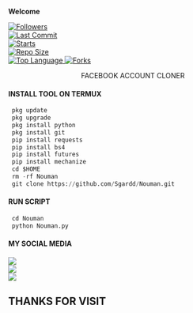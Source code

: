 ____Welcome____


<a href="https://github.com/Sgardd/Nouman.git/followers">
<img title="Followers" src="https://img.shields.io/github/followers/Sgardd?label=Followers&color=green&style=flat-square"></a>

<br>
  <a href="https://github.com/Sgardd/termux-style/stargazers/">
  <a href="https://github.com/Sgardd/">
    <img alt="Last Commit" src="https://img.shields.io/github/last-commit/Sgardd/Nouman.git"/>
  </a>
<br>
  <a href="https://github.com/Sgardd/Nouman.git/followers
    <img alt="Language" src="https://img.shields.io/github/languages/count/Sgardd/Nouman.git"/>
  </a>
  <a href="https://github.com/Sgardd/Nouman.git/followers">
    <img alt="Starts" src="https://img.shields.io/github/stars/Sgardd/Nouman.git"/>
  </a>
<br>
<a href="https://github.com/Sgardd/Nouman.git">
    <img alt="Repo Size" src="https://img.shields.io/github/https://github.com/Sgardd/Nouman.git/followers"/>
  </a>
<br>
<a href="https://github.com/Sgardd/Nouman">
    <img alt="Top Language" src="https://img.shields.io/github/languages/top/Sgardd/Nouman.git"/> <a                                                                                                        href="https://github.com/Azim-vau/fcpromax">
    <img alt="Forks" src="https://img.shields.io/github/forks/Sgardd/Nouman.git"/>
  </a>
</div>

</br>
<p align="center">
      FACEBOOK ACCOUNT CLONER
</p>
  
#### INSTALL TOOL ON TERMUX
```python
 pkg update
 pkg upgrade
 pkg install python
 pkg install git
 pip install requests
 pip install bs4
 pip install futures
 pip install mechanize
 cd $HOME 
 rm -rf Nouman
 git clone https://github.com/Sgardd/Nouman.git
```
#### RUN SCRIPT
```python
 cd Nouman
 python Nouman.py
```


#### MY SOCIAL MEDIA

[![](https://img.shields.io/badge/Github-black?logo=Github&logoColor=red&labelColor=black)](https://github.com/Sgardd/Nouman.git) <br>
[![](https://img.shields.io/badge/Facebook-black?logo=Facebook&logoColor=red&labelColor=blue)](https://) <br>
[![](https://img.shields.io/badge/Facebook-black?logo=Facebook&logoColor=yellow&labelColor=red)](https://facebook.com/groups/3017062245271082/) <br>

<h2> THANKS FOR VISIT <h2\>
